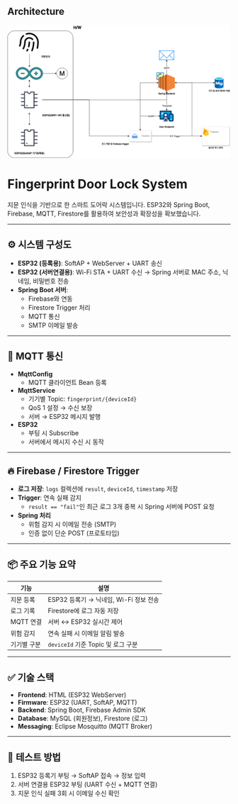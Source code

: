 ## Architecture

![Architecture Diagram](architecture/Service_Architecture_v1.drawio.png)


# Fingerprint Door Lock System

지문 인식을 기반으로 한 스마트 도어락 시스템입니다. ESP32와 Spring Boot, Firebase, MQTT, Firestore를 활용하여 보안성과 확장성을 확보했습니다.

---

## ⚙️ 시스템 구성도

- **ESP32 (등록용)**: SoftAP + WebServer + UART 송신
- **ESP32 (서버연결용)**: Wi-Fi STA + UART 수신 → Spring 서버로 MAC 주소, 닉네임, 비밀번호 전송
- **Spring Boot 서버**:
  - Firebase와 연동
  - Firestore Trigger 처리
  - MQTT 통신
  - SMTP 이메일 발송

---

## 📡 MQTT 통신

- **MqttConfig**
  - MQTT 클라이언트 Bean 등록
- **MqttService**
  - 기기별 Topic: `fingerprint/{deviceId}`
  - QoS 1 설정 → 수신 보장
  - 서버 → ESP32 메시지 발행
- **ESP32**
  - 부팅 시 Subscribe
  - 서버에서 메시지 수신 시 동작

---

## 🔥 Firebase / Firestore Trigger

- **로그 저장**: `logs` 컬렉션에 `result`, `deviceId`, `timestamp` 저장
- **Trigger**: 연속 실패 감지
  - `result == "fail"`인 최근 로그 3개 중복 시 Spring 서버에 POST 요청
- **Spring 처리**
  - 위험 감지 시 이메일 전송 (SMTP)
  - 인증 없이 단순 POST (프로토타입)

---

## 📦 주요 기능 요약

| 기능 | 설명 |
|------|------|
| 지문 등록 | ESP32 등록기 → 닉네임, Wi-Fi 정보 전송 |
| 로그 기록 | Firestore에 로그 자동 저장 |
| MQTT 연결 | 서버 ↔ ESP32 실시간 제어 |
| 위험 감지 | 연속 실패 시 이메일 알림 발송 |
| 기기별 구분 | `deviceId` 기준 Topic 및 로그 구분 |

---

## ✅ 기술 스택

- **Frontend**: HTML (ESP32 WebServer)
- **Firmware**: ESP32 (UART, SoftAP, MQTT)
- **Backend**: Spring Boot, Firebase Admin SDK
- **Database**: MySQL (회원정보), Firestore (로그)
- **Messaging**: Eclipse Mosquitto (MQTT Broker)

---

## 🧪 테스트 방법

1. ESP32 등록기 부팅 → SoftAP 접속 → 정보 입력
2. 서버 연결용 ESP32 부팅 (UART 수신 + MQTT 연결)
3. 지문 인식 실패 3회 시 이메일 수신 확인

